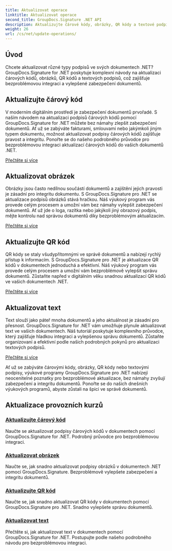 ```yaml
---
title: Aktualizovat operace
linktitle: Aktualizovat operace
second_title: GroupDocs.Signature .NET API
description: Aktualizujte čárové kódy, obrázky, QR kódy a textové podpisy v dokumentech .NET pomocí výukových programů GroupDocs.Signature pro .NET. Vylepšete zabezpečení a správu dokumentů.
weight: 26
url: /cs/net/update-operations/
---
```

## Úvod

Chcete aktualizovat různé typy podpisů ve svých dokumentech .NET? GroupDocs.Signature for .NET poskytuje komplexní návody na aktualizaci čárových kódů, obrázků, QR kódů a textových podpisů, což zajišťuje bezproblémovou integraci a vylepšené zabezpečení dokumentů.

## Aktualizujte čárový kód
V moderním digitálním prostředí je zabezpečení dokumentů prvořadé. S naším návodem na aktualizaci podpisů čárových kódů pomocí GroupDocs.Signature for .NET můžete bez námahy zlepšit zabezpečení dokumentů. Ať už se zabýváte fakturami, smlouvami nebo jakýmkoli jiným typem dokumentu, možnost aktualizovat podpisy čárových kódů zajišťuje pravost a integritu. Ponořte se do našeho podrobného průvodce pro bezproblémovou integraci aktualizací čárových kódů do vašich dokumentů .NET.

[Přečtěte si více](./update-barcode/)

## Aktualizovat obrázek
Obrázky jsou často nedílnou součástí dokumentů a zajištění jejich pravosti je zásadní pro integritu dokumentu. S GroupDocs.Signature pro .NET se aktualizace podpisů obrázků stává hračkou. Náš výukový program vás provede celým procesem a umožní vám bez námahy vylepšit zabezpečení dokumentů. Ať už jde o loga, razítka nebo jakýkoli jiný obrazový podpis, mějte kontrolu nad správou dokumentů díky bezproblémovým aktualizacím.

[Přečtěte si více](./update-image/)

## Aktualizujte QR kód
QR kódy se staly všudypřítomnými ve správě dokumentů a nabízejí rychlý přístup k informacím. S GroupDocs.Signature pro .NET je aktualizace QR kódů v dokumentech jednoduchá a efektivní. Náš výukový program vás provede celým procesem a umožní vám bezproblémově vylepšit správu dokumentů. Zůstaňte napřed v digitálním věku snadnou aktualizací QR kódů ve vašich dokumentech .NET.

[Přečtěte si více](./update-qr-code/)

## Aktualizovat text
Text slouží jako páteř mnoha dokumentů a jeho aktuálnost je zásadní pro přesnost. GroupDocs.Signature for .NET vám umožňuje plynule aktualizovat text ve vašich dokumentech. Náš tutoriál poskytuje komplexního průvodce, který zajišťuje hladkou integraci a vylepšenou správu dokumentů. Zůstaňte organizovaní a efektivní podle našich podrobných pokynů pro aktualizaci textových podpisů.

[Přečtěte si více](./update-text/)

Ať už se zabýváte čárovými kódy, obrázky, QR kódy nebo textovými podpisy, výukové programy GroupDocs.Signature pro .NET nabízejí neocenitelné poznatky pro bezproblémové aktualizace, bez námahy zvyšují zabezpečení a integritu dokumentů. Ponořte se do našich dnešních výukových programů, abyste zůstali na špici ve správě dokumentů.
## Aktualizace provozních kurzů
### [Aktualizujte čárový kód](./update-barcode/)
Naučte se aktualizovat podpisy čárových kódů v dokumentech pomocí GroupDocs.Signature for .NET. Podrobný průvodce pro bezproblémovou integraci.
### [Aktualizovat obrázek](./update-image/)
Naučte se, jak snadno aktualizovat podpisy obrázků v dokumentech .NET pomocí GroupDocs.Signature. Bezproblémově vylepšete zabezpečení a integritu dokumentů.
### [Aktualizujte QR kód](./update-qr-code/)
Naučte se, jak snadno aktualizovat QR kódy v dokumentech pomocí GroupDocs.Signature pro .NET. Snadno vylepšete správu dokumentů.
### [Aktualizovat text](./update-text/)
Přečtěte si, jak aktualizovat text v dokumentech pomocí GroupDocs.Signature for .NET. Postupujte podle našeho podrobného návodu pro bezproblémovou integraci.